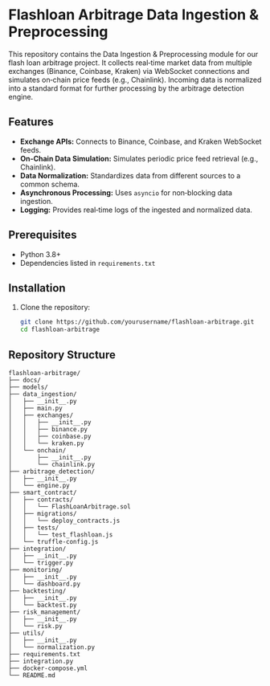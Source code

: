 # Flashloan Arbitrage Data Ingestion & Preprocessing

This repository contains the Data Ingestion & Preprocessing module for our flash loan arbitrage project. It collects real‑time market data from multiple exchanges (Binance, Coinbase, Kraken) via WebSocket connections and simulates on‑chain price feeds (e.g., Chainlink). Incoming data is normalized into a standard format for further processing by the arbitrage detection engine.

## Features

- **Exchange APIs:** Connects to Binance, Coinbase, and Kraken WebSocket feeds.
- **On‑Chain Data Simulation:** Simulates periodic price feed retrieval (e.g., Chainlink).
- **Data Normalization:** Standardizes data from different sources to a common schema.
- **Asynchronous Processing:** Uses `asyncio` for non‑blocking data ingestion.
- **Logging:** Provides real‑time logs of the ingested and normalized data.

## Prerequisites

- Python 3.8+
- Dependencies listed in `requirements.txt`

## Installation

1. Clone the repository:
   ```bash
   git clone https://github.com/yourusername/flashloan-arbitrage.git
   cd flashloan-arbitrage

## Repository Structure

```plaintext
flashloan-arbitrage/
├── docs/
├── models/
├── data_ingestion/
│   ├── __init__.py
│   ├── main.py
│   ├── exchanges/
│   │   ├── __init__.py
│   │   ├── binance.py
│   │   ├── coinbase.py
│   │   └── kraken.py
│   └── onchain/
│       ├── __init__.py
│       └── chainlink.py
├── arbitrage_detection/
│   ├── __init__.py
│   └── engine.py
├── smart_contract/
│   ├── contracts/
│   │   └── FlashLoanArbitrage.sol
│   ├── migrations/
│   │   └── deploy_contracts.js
│   ├── tests/
│   │   └── test_flashloan.js
│   └── truffle-config.js
├── integration/
│   ├── __init__.py
│   └── trigger.py
├── monitoring/
│   ├── __init__.py
│   └── dashboard.py
├── backtesting/
│   ├── __init__.py
│   └── backtest.py
├── risk_management/
│   ├── __init__.py
│   └── risk.py
├── utils/
│   ├── __init__.py
│   └── normalization.py
├── requirements.txt
├── integration.py
├── docker-compose.yml
└── README.md

```
